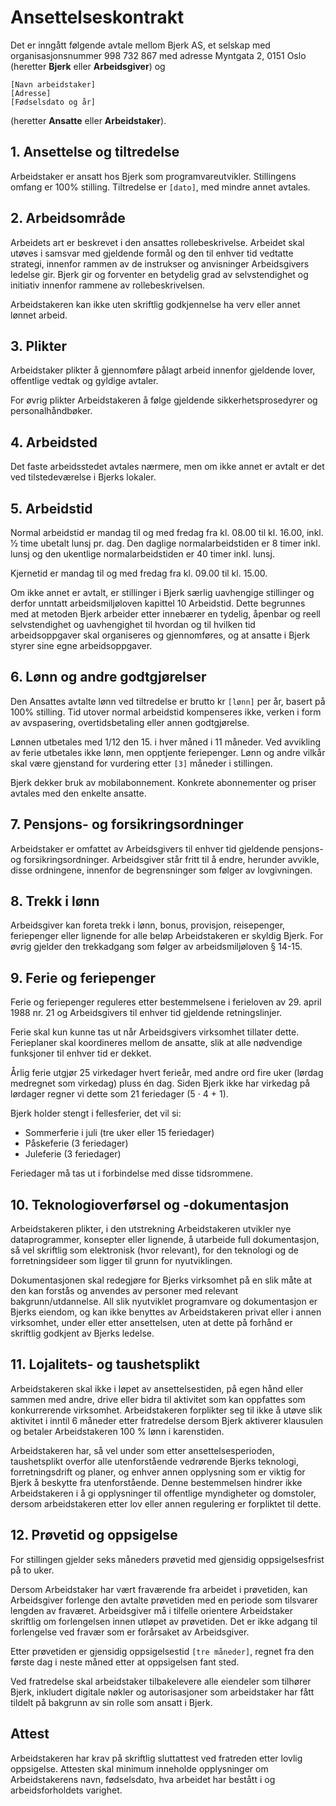 # Ansettelseskontrakt

Det er inngått følgende avtale mellom Bjerk AS, et selskap med
organisasjonsnummer 998 732 867 med adresse Myntgata 2, 0151 Oslo (heretter
**Bjerk** eller **Arbeidsgiver**) og

```
[Navn arbeidstaker]
[Adresse]
[Fødselsdato og år]
```

(heretter **Ansatte** eller **Arbeidstaker**).

## 1. Ansettelse og tiltredelse

Arbeidstaker er ansatt hos Bjerk som programvareutvikler. Stillingens omfang er
100% stilling. Tiltredelse er `[dato]`, med mindre annet avtales.

## 2. Arbeidsområde

Arbeidets art er beskrevet i den ansattes rollebeskrivelse. Arbeidet skal utøves
i samsvar med gjeldende formål og den til enhver tid vedtatte strategi, innenfor
rammen av de instrukser og anvisninger Arbeidsgivers ledelse gir. Bjerk gir og
forventer en betydelig grad av selvstendighet og initiativ innenfor rammene av
rollebeskrivelsen.

Arbeidstakeren kan ikke uten skriftlig godkjennelse ha verv eller annet lønnet
arbeid.

## 3. Plikter

Arbeidstaker plikter å gjennomføre pålagt arbeid innenfor gjeldende lover,
offentlige vedtak og gyldige avtaler.

For øvrig plikter Arbeidstakeren å følge gjeldende sikkerhetsprosedyrer og
personalhåndbøker.

## 4. Arbeidsted

Det faste arbeidsstedet avtales nærmere, men om ikke annet er avtalt er det ved
tilstedeværelse i Bjerks lokaler.

## 5. Arbeidstid

Normal arbeidstid er mandag til og med fredag fra kl. 08.00 til kl. 16.00, inkl.
1⁄2 time ubetalt lunsj pr. dag. Den daglige normalarbeidstiden er 8 timer inkl.
lunsj og den ukentlige normalarbeidstiden er 40 timer inkl. lunsj.

Kjernetid er mandag til og med fredag fra kl. 09.00 til kl. 15.00.

Om ikke annet er avtalt, er stillinger i Bjerk særlig uavhengige stillinger og
derfor unntatt arbeidsmiljøloven kapittel 10 Arbeidstid. Dette begrunnes med at
metoden Bjerk arbeider etter innebærer en tydelig, åpenbar og reell
selvstendighet og uavhengighet til hvordan og til hvilken tid arbeidsoppgaver
skal organiseres og gjennomføres, og at ansatte i Bjerk styrer sine egne
arbeidsoppgaver.

## 6. Lønn og andre godtgjørelser

Den Ansattes avtalte lønn ved tiltredelse er brutto kr `[lønn]` per år, basert
på 100% stilling. Tid utover normal arbeidstid kompenseres ikke, verken i form
av avspasering, overtidsbetaling eller annen godtgjørelse.

Lønnen utbetales med 1/12 den 15. i hver måned i 11 måneder. Ved avvikling av
ferie utbetales ikke lønn, men opptjente feriepenger. Lønn og andre vilkår skal
være gjenstand for vurdering etter `[3]` måneder i stillingen.

Bjerk dekker bruk av mobilabonnement. Konkrete abonnementer og priser avtales
med den enkelte ansatte.

## 7. Pensjons- og forsikringsordninger

Arbeidstaker er omfattet av Arbeidsgivers til enhver tid gjeldende pensjons- og
forsikringsordninger. Arbeidsgiver står fritt til å endre, herunder avvikle,
disse ordningene, innenfor de begrensninger som følger av lovgivningen.

## 8. Trekk i lønn

Arbeidsgiver kan foreta trekk i lønn, bonus, provisjon, reisepenger, feriepenger
eller lignende for alle beløp Arbeidstakeren er skyldig Bjerk. For øvrig gjelder
den trekkadgang som følger av arbeidsmiljøloven § 14-15.

## 9. Ferie og feriepenger

Ferie og feriepenger reguleres etter bestemmelsene i ferieloven av 29. april
1988 nr. 21 og Arbeidsgivers til enhver tid gjeldende retningslinjer.

Ferie skal kun kunne tas ut når Arbeidsgivers virksomhet tillater dette.
Ferieplaner skal koordineres mellom de ansatte, slik at alle nødvendige
funksjoner til enhver tid er dekket.

Årlig ferie utgjør 25 virkedager hvert ferieår, med andre ord fire uker (lørdag
medregnet som virkedag) pluss én dag. Siden Bjerk ikke har virkedag på lørdager
regner vi dette som 21 feriedager (5 ⋅ 4 + 1).

Bjerk holder stengt i fellesferier, det vil si:

- Sommerferie i juli (tre uker eller 15 feriedager)
- Påskeferie (3 feriedager)
- Juleferie (3 feriedager)

Feriedager må tas ut i forbindelse med disse tidsrommene.

## 10. Teknologioverførsel og -dokumentasjon

Arbeidstakeren plikter, i den utstrekning Arbeidstakeren utvikler nye
dataprogrammer, konsepter eller lignende, å utarbeide full dokumentasjon, så vel
skriftlig som elektronisk (hvor relevant), for den teknologi og de
forretningsideer som ligger til grunn for nyutviklingen.

Dokumentasjonen skal redegjøre for Bjerks virksomhet på en slik måte at den kan
forstås og anvendes av personer med relevant bakgrunn/utdannelse. All slik
nyutviklet programvare og dokumentasjon er Bjerks eiendom, og kan ikke benyttes
av Arbeidstakeren privat eller i annen virksomhet, under eller etter
ansettelsen, uten at dette på forhånd er skriftlig godkjent av Bjerks ledelse.

## 11. Lojalitets- og taushetsplikt

Arbeidstakeren skal ikke i løpet av ansettelsestiden, på egen hånd eller sammen
med andre, drive eller bidra til aktivitet som kan oppfattes som konkurrerende
virksomhet. Arbeidstakeren forplikter seg til ikke å utøve slik aktivitet i
inntil 6 måneder etter fratredelse dersom Bjerk aktiverer klausulen og betaler
Arbeidstakeren 100 % lønn i karenstiden.

Arbeidstakeren har, så vel under som etter ansettelsesperioden, taushetsplikt
overfor alle utenforstående vedrørende Bjerks teknologi, forretningsdrift og
planer, og enhver annen opplysning som er viktig for Bjerk å beskytte fra
utenforstående. Denne bestemmelsen hindrer ikke Arbeidstakeren i å gi
opplysninger til offentlige myndigheter og domstoler, dersom arbeidstakeren
etter lov eller annen regulering er forpliktet til dette.

## 12. Prøvetid og oppsigelse

For stillingen gjelder seks måneders prøvetid med gjensidig oppsigelsesfrist på
to uker.

Dersom Arbeidstaker har vært fraværende fra arbeidet i prøvetiden, kan
Arbeidsgiver forlenge den avtalte prøvetiden med en periode som tilsvarer
lengden av fraværet. Arbeidsgiver må i tilfelle orientere Arbeidstaker skriftlig
om forlengelsen innen utløpet av prøvetiden. Det er ikke adgang til forlengelse
ved fravær som er forårsaket av Arbeidsgiver.

Etter prøvetiden er gjensidig oppsigelsestid `[tre måneder]`, regnet fra den
første dag i neste måned etter at oppsigelsen fant sted.

Ved fratredelse skal arbeidstaker tilbakelevere alle eiendeler som tilhører
Bjerk, inkludert digitale nøkler og autorisasjoner som arbeidstaker har fått
tildelt på bakgrunn av sin rolle som ansatt i Bjerk.

## Attest

Arbeidstakeren har krav på skriftlig sluttattest ved fratreden etter lovlig
oppsigelse. Attesten skal minimum inneholde opplysninger om Arbeidstakerens
navn, fødselsdato, hva arbeidet har bestått i og arbeidsforholdets varighet.
